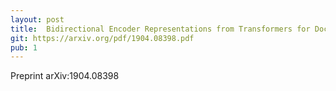```yaml
---
layout: post
title:  Bidirectional Encoder Representations from Transformers for Document Classification
git: https://arxiv.org/pdf/1904.08398.pdf
pub: 1
---
```


Preprint arXiv:1904.08398